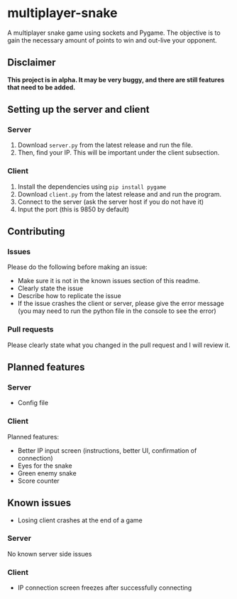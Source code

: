 # multiplayer-snake

A multiplayer snake game using sockets and Pygame. The objective is to gain the necessary amount of points to win and out-live your opponent.

## Disclaimer

**This project is in alpha. It may be very buggy, and there are still features that need to be added.**

## Setting up the server and client

### Server

1. Download `server.py` from the latest release and run the file. 
2. Then, find your IP. This will be important under the client subsection.

### Client

1. Install the dependencies using `pip install pygame`
2. Download `client.py` from the latest release and and run the program.
3. Connect to the server (ask the server host if you do not have it)
4. Input the port (this is 9850 by default)

## Contributing

### Issues

Please do the following before making an issue:
- Make sure it is not in the known issues section of this readme.
- Clearly state the issue
- Describe how to replicate the issue
- If the issue crashes the client or server, please give the error message (you may need to run the python file in the console to see the error)

### Pull requests

Please clearly state what you changed in the pull request and I will review it.

## Planned features

### Server

- Config file

### Client

Planned features:
- Better IP input screen (instructions, better UI, confirmation of connection)
- Eyes for the snake
- Green enemy snake
- Score counter

## Known issues

- Losing client crashes at the end of a game

### Server

No known server side issues

### Client

- IP connection screen freezes after successfully connecting
